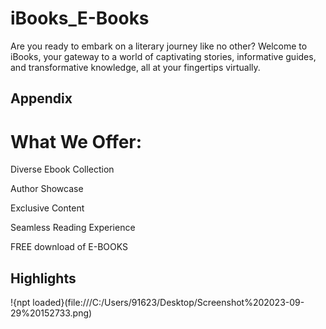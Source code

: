 
# iBooks_E-Books

Are you ready to embark on a literary journey like no other? Welcome to iBooks, your gateway to a world of captivating stories, informative guides, and transformative knowledge, all at your fingertips virtually.




## Appendix

# What We Offer:

Diverse Ebook Collection

Author Showcase

Exclusive Content

Seamless Reading Experience

FREE download of E-BOOKS


## Highlights

!{npt loaded}(file:///C:/Users/91623/Desktop/Screenshot%202023-09-29%20152733.png)
